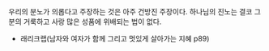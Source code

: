 우리의 분노가 의롭다고 주장하는 것은 아주 건방진 주장이다. 하나님의 진노는 결코 그분의 거룩하고 사랑 많은 성품에 위배되는 법이 없다.
- 래리크랩(남자와 여자가 함께 그리고 멋있게 살아가는 지혜 p89)
